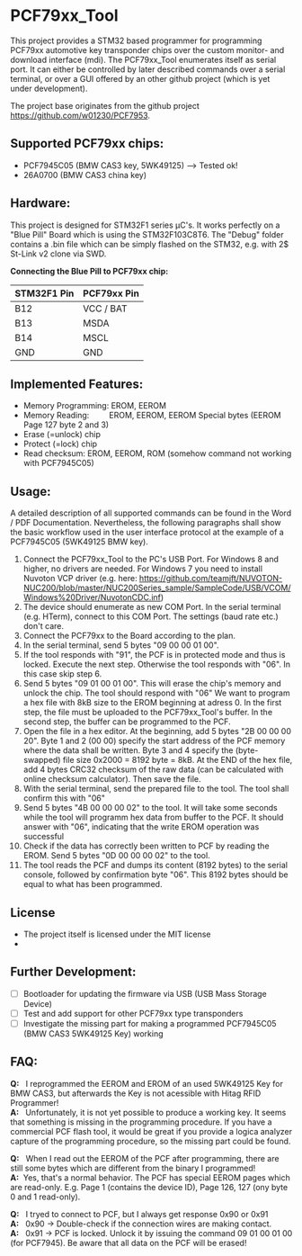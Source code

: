 # PCF79xx_Tool
This project provides a STM32 based programmer for programming PCF79xx automotive key transponder chips over the custom monitor- and download interface (mdi).
The PCF79xx_Tool enumerates itself as serial port. It can either be controlled by later described commands over a serial terminal, or over a GUI offered by an other github project (which is yet under development).

The project base originates from the github project https://github.com/w01230/PCF7953.

## Supported PCF79xx chips:
- PCF7945C05 (BMW CAS3 key, 5WK49125) --> Tested ok!
- 26A0700 (BMW CAS3 china key)

## Hardware:
This project is designed for STM32F1 series µC's. It works perfectly on a "Blue Pill" Board which is using the STM32F103C8T6.
The "Debug" folder contains a .bin file which can be simply flashed on the STM32, e.g. with 2$ St-Link v2 clone via SWD.

**Connecting the Blue Pill to PCF79xx chip:**

STM32F1 Pin | PCF79xx Pin
-----| -----------
B12 | VCC / BAT
B13 | MSDA
B14 | MSCL
GND | GND

## Implemented Features:
- Memory Programming: EROM, EEROM
- Memory Reading: &nbsp; &nbsp; &nbsp; &nbsp;  EROM, EEROM, EEROM Special bytes (EEROM Page 127 byte 2 and 3)
- Erase (=unlock) chip
- Protect (=lock) chip
- Read checksum: EROM, EEROM, ROM (somehow command not working with PCF7945C05)

## Usage:
A detailed description of all supported commands can be found in the Word / PDF Documentation.
Nevertheless, the following paragraphs shall show the basic workflow used in the user interface protocol at the example of a PCF7945C05 (5WK49125 BMW key).

1. Connect the PCF79xx_Tool to the PC's USB Port. For Windows 8 and higher, no drivers are needed. For Windows 7 you need to install Nuvoton VCP driver (e.g. here: https://github.com/teamjft/NUVOTON-NUC200/blob/master/NUC200Series_sample/SampleCode/USB/VCOM/Windows%20Driver/NuvotonCDC.inf)
2. The device should enumerate as new COM Port. In the serial terminal (e.g. HTerm), connect to this COM Port. The settings (baud rate etc.) don't care.
3. Connect the PCF79xx to the Board according to the plan.
4. In the serial terminal, send 5 bytes "09 00 00 01 00".
5. If the tool responds with "91", the PCF is in protected mode and thus is locked. Execute the next step. Otherwise the tool responds with "06". In this case skip step 6.
6. Send 5 bytes "09 01 00 01 00". This will erase the chip's memory and unlock the chip. The tool should respond with "06"
We want to program a hex file with 8kB size to the EROM beginning at adress 0. In the first step, the file must be uploaded to the PCF79xx_Tool's buffer. In the second step, the buffer can be programmed to the PCF.
7. Open the file in a hex editor. At the beginning, add 5 bytes "2B 00 00 00 20".  Byte 1 and 2 (00 00) specify the start address of the PCF memory where the data shall be written. Byte 3 and 4 specify the (byte-swapped) file size 0x2000 = 8192 byte = 8kB. At the END of the hex file, add 4 bytes CRC32 checksum of the raw data (can be calculated with online checksum calculator). Then save the file.
8. With the serial terminal, send the prepared file to the tool. The tool shall confirm this with "06"
9. Send 5 bytes "4B 00 00 00 02" to the tool. It will take some seconds while the tool will programm hex data from buffer to the PCF. It should answer with "06", indicating that the write EROM operation was successful
10. Check if the data has correctly been written to PCF by reading the EROM. Send 5 bytes "0D 00 00 00 02" to the tool.
11. The tool reads the PCF and dumps its content (8192 bytes) to the serial console, followed by confirmation byte "06". This 8192 bytes should be equal to what has been programmed.

## License
- The project itself is licensed under the MIT license
- 

## Further Development:
- [ ] Bootloader for updating the firmware via USB (USB Mass Storage Device)
- [ ] Test and add support for other PCF79xx type transponders
- [ ] Investigate the missing part for making a programmed PCF7945C05 (BMW CAS3 5WK49125 Key) working

## FAQ:
**Q:** &nbsp; I reprogrammed the EEROM and EROM of an used 5WK49125 Key for BMW CAS3, but afterwards the Key is not acessible with Hitag RFID Programmer!<br>
**A:** &nbsp; Unfortunately, it is not yet possible to produce a working key. It seems that something is missing in the programming procedure. If you have a commercial PCF flash tool, it would be great if you provide a logica analyzer capture of the programming procedure, so the missing part could be found.


**Q:** &nbsp; When I read out the EEROM of the PCF after programming, there are still some bytes which are different from the binary I programmed!<br>
**A:** &nbsp;Yes, that's a normal behavior. The PCF has special EEROM pages which are read-only. E.g. Page 1 (contains the device ID), Page 126, 127 (ony byte 0 and 1 read-only).

**Q:**  &nbsp; I tryed to connect to PCF, but I always get response 0x90 or 0x91 <br>
**A:**  &nbsp; 0x90 -> Double-check if the connection wires are making contact. <br>
**A:**  &nbsp; 0x91 -> PCF is locked. Unlock it by issuing the command 09 01 00 01 00 (for PCF7945). Be aware that all data on the PCF will be erased!

